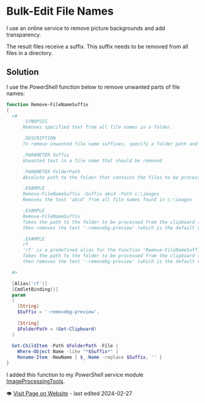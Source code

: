 # Bulk-Edit File Names

I use an online service to remove picture backgrounds and add transparency. 

The result files receive a suffix. This suffix needs to be removed from all files in a directory.

## Solution

I use the *PowerShell* function below to remove unwanted parts of file names:

```powershell
function Remove-FileNameSuffix
{
  <#
      .SYNOPSIS
      Removes specified text from all file names in a folder.

      .DESCRIPTION
      To remove unwanted file name suffixes, specify a folder path and the text you want to remove from all file names.

      .PARAMETER Suffix
      Unwanted text in a file name that should be removed

      .PARAMETER FolderPath
      Absolute path to the folder that contains the files to be processed. If not specified, the path is taken from the clipboard.

      .EXAMPLE
      Remove-FileNameSuffix -Suffix abcd -Path c:\images
      Removes the text 'abcd' from all file names found in c:\images

      .EXAMPLE
      Remove-FileNameSuffix 
      Takes the path to the folder to be processed from the clipboard (make sure you copied the path to the clipboard before),
      then removes the text '-removebg-preview' (which is the default value for -Suffix) from all file names found in that folder

      .EXAMPLE
      rf
      'rf' is a predefined alias for the function 'Remove-FileNameSuffix' and can save typing.
      Takes the path to the folder to be processed from the clipboard (make sure you copied the path to the clipboard before),
      then removes the text '-removebg-preview' (which is the default value for -Suffix) from all file names found in that folder

  #>

  [Alias('rf')]
  [CmdletBinding()]
  param
  (
    [String]
    $Suffix = '-removebg-preview',
  
    [String]
    $FolderPath = (Get-Clipboard)
  )
  
  Get-ChildItem -Path $FolderPath -File |
    Where-Object Name -like "*$Suffix*" |
    Rename-Item -NewName { $_.Name -replace $Suffix, '' }
}
```

I added this function to my *PowerShell* service module [ImageProcessingTools](https://github.com/TobiasPSP/doneland/tree/main/Tools/Software/PowerShell/Image%20Processing/Cropping%20and%20Transparency/.svg%20Files/Modules).

:eye:&nbsp;[Visit Page on Website](https://done.land/tools/software/powershell/imageprocessing/filenameediting?682051020426240854) - last edited 2024-02-27
